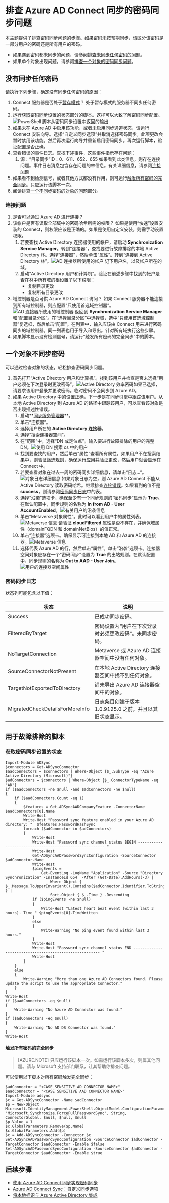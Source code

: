 <properties
    pageTitle="排查 Azure AD Connect 同步的密码同步问题 | Azure"
    description="介绍如何排查密码同步问题"
    services="active-directory"
    documentationcenter=""
    author="AndKjell"
    manager="femila"
    editor="" />
<tags
    ms.assetid=""
    ms.service="active-directory"
    ms.workload="identity"
    ms.tgt_pltfrm="na"
    ms.devlang="na"
    ms.topic="article"
    ms.date="02/28/2017"
    wacn.date="04/05/2017"
    ms.author="billmath" />  


# 排查 Azure AD Connect 同步的密码同步问题
本主题提供了排查密码同步问题的步骤。如果密码未按预期同步，请区分该密码是一部分用户的密码还是所有用户的密码。

- 如果遇到密码都未同步的问题，请参阅[排查未同步任何密码的问题](#no-passwords-are-synchronized)。
- 如果单个对象出现问题，请参阅[排查一个对象的密码同步问题](#one-object-is-not-synchronizing-passwords)。

## 没有同步任何密码 <a name="no-passwords-are-synchronized"></a>
请执行下列步骤，确定没有同步任何密码的原因：

1. Connect 服务器是否处于[暂存模式](/documentation/articles/active-directory-aadconnectsync-operations/#staging-mode/)？ 处于暂存模式的服务器不同步任何密码。
2. 运行[获取密码同步设置的状态](#get-the-status-of-password-sync-settings)部分的脚本。这样可以大致了解密码同步配置。![PowerShell 脚本从密码同步设置中返回的输出](./media/active-directory-aadconnectsync-troubleshoot-password-synchronization/psverifyconfig.png)
3. 如果未在 Azure AD 中启用该功能，或者未启用同步通道状态，请运行 Connect 安装向导。选择“自定义同步选项”并取消选择密码同步。此项更改会暂时禁用该功能。然后再次运行向导并重新启用密码同步。再次运行脚本，验证配置是否正确。
4. 查看错误的事件日志。查找下述事件，这些事件指示存在问题：
    1. 源：“目录同步”ID：0、611、652、655 如果看到此类信息，则存在连接问题。事件日志消息包含存在问题的林信息。有关详细信息，请参阅[连接问题](#connectivity-errors)
5. 如果看不到检测信号，或者其他方式都没有作用，则可运行[触发所有密码的完全同步](#trigger-a-full-sync-of-all-passwords)。只应运行该脚本一次。
6. 阅读[排查一个不同步密码的对象的问题](#one-object-is-not-synchronizing-passwords)部分。

### 连接问题 <a name="connectivity-errors"></a>

1. 是否可以通过 Azure AD 进行连接？
2. 该帐户是否有读取全部域中的密码哈希所需的权限？ 如果是使用“快速”设置安装的 Connect，则权限应该是正确的。如果是使用自定义安装，则需手动设置权限。
    1. 若要查找 Active Directory 连接器使用的帐户，请启动 **Synchronization Service Manager**。转到“连接器”，查找要进行故障排除的本地 Active Directory 林。选择“连接器”，然后单击“属性”。转到“连接到 Active Directory 林”。![AD 连接器所使用的帐户](./media/active-directory-aadconnectsync-troubleshoot-password-synchronization/connectoraccount.png) 记下用户名，以及帐户所在的域。
    2. 启动“Active Directory 用户和计算机”。验证在前述步骤中找到的帐户是否在林中所有域的根设置了以下权限：
        - 复制目录更改
        - 复制所有目录更改
3. 域控制器是否可供 Azure AD Connect 访问？ 如果 Connect 服务器不能连接到所有域控制器，则应配置“只使用首选域控制器”。![AD 连接器所使用的域控制器](./media/active-directory-aadconnectsync-troubleshoot-password-synchronization/preferreddc.png) 返回到 **Synchronization Service Manager** 和“配置目录分区”。在“选择目录分区”中选择域，选中“只使用首选域控制器”复选框，然后单击“配置”。在列表中，输入应该由 Connect 用来进行密码同步的域控制器。同一列表也用于导入和导出。针对所有域执行这些步骤。
4. 如果脚本显示没有检测信号，请运行“触发所有密码的完全同步”中的脚本。[](#trigger-a-full-sync-of-all-passwords)

## 一个对象不同步密码 <a name="one-object-is-not-synchronizing-passwords"></a>
可以通过检查对象的状态，轻松排查密码同步问题。

1. 首先打开“Active Directory 用户和计算机”。找到该用户并检查是否未选择“用户必须在下次登录时更改密码”。![Active Directory 效率密码](./media/active-directory-aadconnectsync-troubleshoot-password-synchronization/adprodpassword.png)如果已选择，请要求该用户登录并更改密码。临时密码不会同步到 Azure AD。
2. 如果 Active Directory 中的设置正确，下一步是在同步引擎中跟踪该用户。从本地 Active Directory 到 Azure AD 的路径中跟踪该用户，可以查看该对象是否出现描述性错误。
    1. 启动**[同步服务管理器](/documentation/articles/active-directory-aadconnectsync-service-manager-ui/)**。
    2. 单击“连接器”。
    3. 选择用户所在的 **Active Directory 连接器**。
    4. 选择“搜索连接器空间”。
    5. 在“范围”中，选择“DN 或定位点”。输入要进行故障排除的用户的完整 DN。![使用 DN 搜索 cs 中的用户](./media/active-directory-aadconnectsync-troubleshoot-password-synchronization/searchcs.png)
    6. 找到要查找的用户，然后单击“属性”查看所有属性。如果用户不在搜索结果中，则验证[筛选规则](/documentation/articles/active-directory-aadconnectsync-configure-filtering/)，确保运行[应用并验证更改](/documentation/articles/active-directory-aadconnectsync-configure-filtering/#apply-and-verify-changes/)，然后用户就会显示在 Connect 中。
    7. 若要查看对象在过去一周的密码同步详细信息，请单击“日志...”。![对象日志详细信息](./media/active-directory-aadconnectsync-troubleshoot-password-synchronization/csobjectlog.png) 如果对象日志为空，则 Azure AD Connect 不能从 Active Directory 读取密码哈希。继续排查[连接错误](#connectivity-errors)。如果看到的值不是 **success**，则请参阅[密码同步日志](#password-sync-log)中的表。
    8. 选择“沿袭”选项卡，确保至少有一个同步规则的“密码同步”显示为 **True**。在默认配置中，同步规则的名称为 **In from AD - User AccountEnabled**。![有关用户的沿袭信息](./media/active-directory-aadconnectsync-troubleshoot-password-synchronization/cspasswordsync.png)
    9. 单击“Metaverse 对象属性”。此时可以看到用户中的属性列表。![Metaverse 信息](./media/active-directory-aadconnectsync-troubleshoot-password-synchronization/mvpasswordsync.png) 请验证 **cloudFiltered** 属性是否不存在，并确保域属性（domainFQDN 和 domainNetBios）的值正常。
    10. 单击“连接器”选项卡。确保显示可连接到本地 AD 和 Azure AD 的连接器。![Metaverse 信息](./media/active-directory-aadconnectsync-troubleshoot-password-synchronization/mvconnectors.png)
    11. 选择代表 Azure AD 的行，然后单击“属性”。单击“沿袭”选项卡。连接器空间对象应存在一个“密码同步”设置为 **True** 的出站规则。在默认配置中，同步规则的名称为 **Out to AAD - User Join**。![用户的连接器空间属性](./media/active-directory-aadconnectsync-troubleshoot-password-synchronization/cspasswordsync2.png)

### 密码同步日志 <a name="password-sync-log"></a>
状态列可能包含以下值：

| 状态 | 说明 |
| --- | --- |
| Success |已成功同步密码。 |
| FilteredByTarget |密码设置为“用户在下次登录时必须更改密码”。未同步密码。 |
| NoTargetConnection |Metaverse 或 Azure AD 连接器空间中没有任何对象。 |
| SourceConnectorNotPresent |在本地 Active Directory 连接器空间中找不到任何对象。 |
| TargetNotExportedToDirectory |尚未导出 Azure AD 连接器空间中的对象。 |
| MigratedCheckDetailsForMoreInfo |日志条目创建于版本 1.0.9125.0 之前，并且以其旧状态显示。 |

## 用于故障排除的脚本

### 获取密码同步设置的状态 <a name="get-the-status-of-password-sync-settings"></a>

	Import-Module ADSync
	$connectors = Get-ADSyncConnector
	$aadConnectors = $connectors | Where-Object {$_.SubType -eq "Azure Active Directory (Microsoft)"}
	$adConnectors = $connectors | Where-Object {$_.ConnectorTypeName -eq "AD"}
	if ($aadConnectors -ne $null -and $adConnectors -ne $null)
	{
	    if ($aadConnectors.Count -eq 1)
	    {
	        $features = Get-ADSyncAADCompanyFeature -ConnectorName $aadConnectors[0].Name
	        Write-Host
	        Write-Host "Password sync feature enabled in your Azure AD directory: "  $features.PasswordHashSync
	        foreach ($adConnector in $adConnectors)
	        {
	            Write-Host
	            Write-Host "Password sync channel status BEGIN ------------------------------------------------------- "
	            Write-Host
	            Get-ADSyncAADPasswordSyncConfiguration -SourceConnector $adConnector.Name
	            Write-Host
	            $pingEvents =
	                Get-EventLog -LogName "Application" -Source "Directory Synchronization" -InstanceId 654  -After (Get-Date).AddHours(-3) |
	                    Where-Object { $_.Message.ToUpperInvariant().Contains($adConnector.Identifier.ToString("D").ToUpperInvariant()) } |
	                    Sort-Object { $_.Time } -Descending
	            if ($pingEvents -ne $null)
	            {
	                Write-Host "Latest heart beat event (within last 3 hours). Time " $pingEvents[0].TimeWritten
	            }
	            else
	            {
	                Write-Warning "No ping event found within last 3 hours."
	            }
	            Write-Host
	            Write-Host "Password sync channel status END ------------------------------------------------------- "
	            Write-Host
	        }
	    }
	    else
	    {
	        Write-Warning "More than one Azure AD Connectors found. Please update the script to use the appropriate Connector."
	    }
	}
	Write-Host
	if ($aadConnectors -eq $null)
	{
	    Write-Warning "No Azure AD Connector was found."
	}
	if ($adConnectors -eq $null)
	{
	    Write-Warning "No AD DS Connector was found."
	}
	Write-Host
 

#### 触发所有密码的完全同步 <a name="trigger-a-full-sync-of-all-passwords"></a>
> [AZURE.NOTE]
只应运行该脚本一次。如需运行该脚本多次，则属其他问题。请与 Microsoft 支持部门联系，让其帮助你排查问题。

可以使用以下脚本对所有密码触发完全同步：

 
	$adConnector = "<CASE SENSITIVE AD CONNECTOR NAME>"
	$aadConnector = "<CASE SENSITIVE AAD CONNECTOR NAME>"
	Import-Module adsync
	$c = Get-ADSyncConnector -Name $adConnector
	$p = New-Object Microsoft.IdentityManagement.PowerShell.ObjectModel.ConfigurationParameter "Microsoft.Synchronize.ForceFullPasswordSync", String, ConnectorGlobal, $null, $null, $null
	$p.Value = 1
	$c.GlobalParameters.Remove($p.Name)
	$c.GlobalParameters.Add($p)
	$c = Add-ADSyncConnector -Connector $c
	Set-ADSyncAADPasswordSyncConfiguration -SourceConnector $adConnector -TargetConnector $aadConnector -Enable $false
	Set-ADSyncAADPasswordSyncConfiguration -SourceConnector $adConnector -TargetConnector $aadConnector -Enable $true
	 

## 后续步骤
- [使用 Azure AD Connect 同步实现密码同步](/documentation/articles/active-directory-aadconnectsync-implement-password-synchronization/)
- [Azure AD Connect Sync：自定义同步选项](/documentation/articles/active-directory-aadconnectsync-whatis/)
- [将本地标识与 Azure Active Directory 集成](/documentation/articles/active-directory-aadconnect/)

<!---HONumber=Mooncake_0327_2017-->
